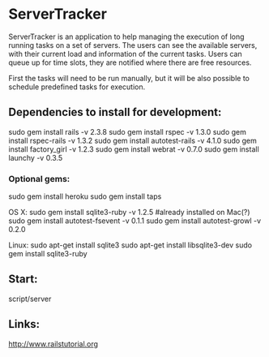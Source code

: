 
# ServerTracker

ServerTracker is an application to help managing the execution of long running tasks on a set of servers.
The users can see the available servers, with their current load and information of the current tasks. Users
can queue up for time slots, they are notified where there are free resources.

First the tasks will need to be run manually, but it will be also possible to schedule predefined tasks for
execution. 

## Dependencies to install for development:

sudo gem install rails -v 2.3.8
sudo gem install rspec -v 1.3.0
sudo gem install rspec-rails -v 1.3.2
sudo gem install autotest-rails -v 4.1.0
sudo gem install factory_girl -v 1.2.3
sudo gem install webrat -v 0.7.0
sudo gem install launchy -v 0.3.5

### Optional gems:

sudo gem install heroku
sudo gem install taps

OS X:
sudo gem install sqlite3-ruby -v 1.2.5 #already installed on Mac(?)
sudo gem install autotest-fsevent -v 0.1.1
sudo gem install autotest-growl -v 0.2.0

Linux:
sudo apt-get install sqlite3
sudo apt-get install libsqlite3-dev
sudo gem install sqlite3-ruby


## Start:

script/server

## Links:

http://www.railstutorial.org